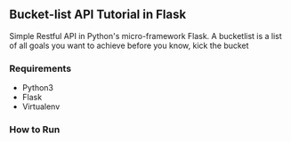 Bucket-list API Tutorial in Flask
---------------------------------

Simple Restful API in Python's micro-framework Flask. A bucketlist is a list of all goals you want to achieve before
 you know, kick the bucket
 
 
 ### Requirements
 
 * Python3
 * Flask
 * Virtualenv
 
 
 ### How to Run
 
